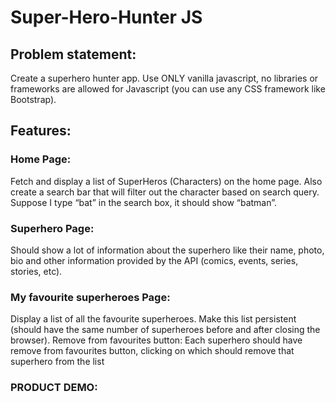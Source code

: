 # Super-Hero-Hunter JS

## Problem statement:

 Create a superhero hunter app. Use ONLY vanilla javascript, no libraries or frameworks are allowed for Javascript (you can use any CSS framework like Bootstrap).

## Features: 

### Home Page:
Fetch and display a list of SuperHeros (Characters) on the home page. Also create a search bar that will filter out the character based on search query. Suppose I type “bat” in the search box, it should show “batman”.

### Superhero Page:
Should show a lot of information about the superhero like their name, photo, bio and other information provided by the API (comics, events, series, stories, etc).

### My favourite superheroes Page:
Display a list of all the favourite superheroes.
Make this list persistent (should have the same number of superheroes before and after closing the browser).
Remove from favourites button: Each superhero should have remove from favourites button, clicking on which should remove that superhero from the list

### PRODUCT DEMO:

